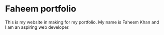 # Faheem portfolio

This is my website in making for my portfolio. My name is Faheem Khan and I am an aspiring web developer.